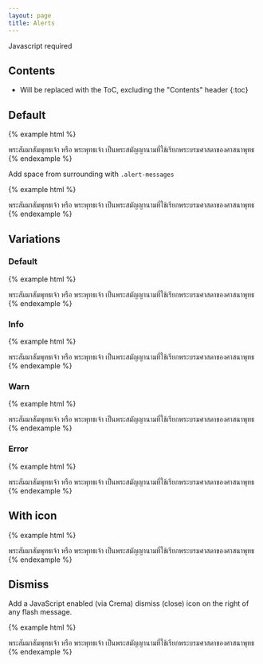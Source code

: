 ```yaml
---
layout: page
title: Alerts
---
```


<!-- FIXME Need javascript for closing message -->

<div class="alert-messages">
  <div class="alert alert-warn">
    <i class="icon fa fa-warning"></i>Javascript required
  </div>
</div>

## Contents

* Will be replaced with the ToC, excluding the "Contents" header
{:toc}

## Default

{% example html %}
<div class="alert">
  พระสัมมาสัมพุทธเจ้า หรือ พระพุทธเจ้า เป็นพระสมัญญานามที่ใช้เรียกพระบรมศาสดาของศาสนาพุทธ
</div>
{% endexample %}

Add space from surrounding with `.alert-messages`

{% example html %}
<div class="alert-messages">
  <div class="alert">
    พระสัมมาสัมพุทธเจ้า หรือ พระพุทธเจ้า เป็นพระสมัญญานามที่ใช้เรียกพระบรมศาสดาของศาสนาพุทธ
  </div>
</div>
{% endexample %}

## Variations

### Default

{% example html %}
<div class="alert">
  พระสัมมาสัมพุทธเจ้า หรือ พระพุทธเจ้า เป็นพระสมัญญานามที่ใช้เรียกพระบรมศาสดาของศาสนาพุทธ
</div>
{% endexample %}

### Info

{% example html %}
<div class="alert alert-info">
  พระสัมมาสัมพุทธเจ้า หรือ พระพุทธเจ้า เป็นพระสมัญญานามที่ใช้เรียกพระบรมศาสดาของศาสนาพุทธ
</div>
{% endexample %}

### Warn

{% example html %}
<div class="alert alert-warn">
  พระสัมมาสัมพุทธเจ้า หรือ พระพุทธเจ้า เป็นพระสมัญญานามที่ใช้เรียกพระบรมศาสดาของศาสนาพุทธ
</div>
{% endexample %}

### Error
{% example html %}
<div class="alert alert-error">
  พระสัมมาสัมพุทธเจ้า หรือ พระพุทธเจ้า เป็นพระสมัญญานามที่ใช้เรียกพระบรมศาสดาของศาสนาพุทธ
</div>
{% endexample %}


## With icon

{% example html %}
<div class="alert alert-with-icon">
  <span class="icon"><i class="fa fa-info-circle"></i></span>
  พระสัมมาสัมพุทธเจ้า หรือ พระพุทธเจ้า เป็นพระสมัญญานามที่ใช้เรียกพระบรมศาสดาของศาสนาพุทธ
</div>
{% endexample %}


## Dismiss

Add a JavaScript enabled (via Crema) dismiss (close) icon on the right of any flash message.

{% example html %}
<div class="alert">
<span class="alert-close"><i class="fa fa-close"></i></span>
  พระสัมมาสัมพุทธเจ้า หรือ พระพุทธเจ้า เป็นพระสมัญญานามที่ใช้เรียกพระบรมศาสดาของศาสนาพุทธ
</div>
{% endexample %}
